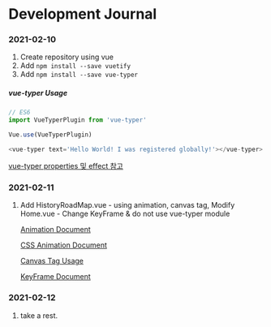 # Development Journal



### 2021-02-10

1. Create repository using vue
2. Add `npm install --save vuetify`
3. Add `npm install --save vue-typer`





##### vue-typer Usage

```main.js
// ES6
import VueTyperPlugin from 'vue-typer'

Vue.use(VueTyperPlugin)

<vue-typer text='Hello World! I was registered globally!'></vue-typer>
```

[vue-typer properties 및 effect 참고](https://www.npmjs.com/package/vue-typer)



### 2021-02-11

1. Add HistoryRoadMap.vue - using animation, canvas tag, Modify Home.vue - Change KeyFrame & do not use vue-typer module

   [Animation Document](https://developer.mozilla.org/ko/docs/Web/API/AnimationEvent)

   [CSS Animation Document](https://developer.mozilla.org/ko/docs/Web/CSS/CSS_Animations/Using_CSS_animations)

   [Canvas Tag Usage](https://www.w3schools.com/tags/tag_canvas.asp)

   [KeyFrame Document](https://developer.mozilla.org/ko/docs/Web/CSS/@keyframes)



### 2021-02-12

1. take a rest.